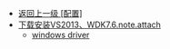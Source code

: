 - [返回上一级 [配置]](cpp/配置/)
- [下载安装VS2013、WDK7.6.note.attach](cpp/配置/下载安装VS2013、WDK7.6.note.attach/)
  - [windows driver](cpp/配置/下载安装VS2013、WDK7.6.note.attach/windows%20driver.md)
